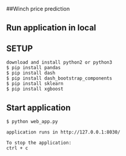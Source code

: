 ##Winch price prediction

## Run application in local

## SETUP
    download and install python2 or python3
    $ pip install pandas
    $ pip install dash
    $ pip install dash_bootstrap_components
    $ pip install sklearn
    $ pip install xgboost

## Start application
    $ python web_app.py

    application runs in http://127.0.0.1:8030/
    
    To stop the application:
    ctrl + c


